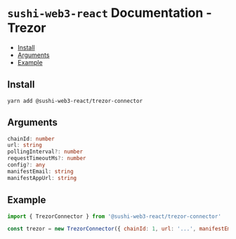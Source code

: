 # `sushi-web3-react` Documentation - Trezor

- [Install](#install)
- [Arguments](#arguments)
- [Example](#example)

## Install
`yarn add @sushi-web3-react/trezor-connector`

## Arguments
```typescript
chainId: number
url: string
pollingInterval?: number
requestTimeoutMs?: number
config?: any
manifestEmail: string
manifestAppUrl: string
```

## Example
```javascript
import { TrezorConnector } from '@sushi-web3-react/trezor-connector'

const trezor = new TrezorConnector({ chainId: 1, url: '...', manifestEmail: '...', manifestAppUrl: '...' })
```
